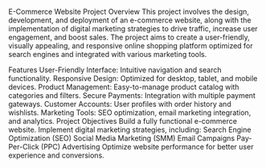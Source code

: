 E-Commerce Website Project
Overview
This project involves the design, development, and deployment of an e-commerce website, along with the implementation of digital marketing strategies to drive traffic, increase user engagement, and boost sales. The project aims to create a user-friendly, visually appealing, and responsive online shopping platform optimized for search engines and integrated with various marketing tools.

Features
User-Friendly Interface: Intuitive navigation and search functionality.
Responsive Design: Optimized for desktop, tablet, and mobile devices.
Product Management: Easy-to-manage product catalog with categories and filters.
Secure Payments: Integration with multiple payment gateways.
Customer Accounts: User profiles with order history and wishlists.
Marketing Tools: SEO optimization, email marketing integration, and analytics.
Project Objectives
Build a fully functional e-commerce website.
Implement digital marketing strategies, including:
Search Engine Optimization (SEO)
Social Media Marketing (SMM)
Email Campaigns
Pay-Per-Click (PPC) Advertising
Optimize website performance for better user experience and conversions.
